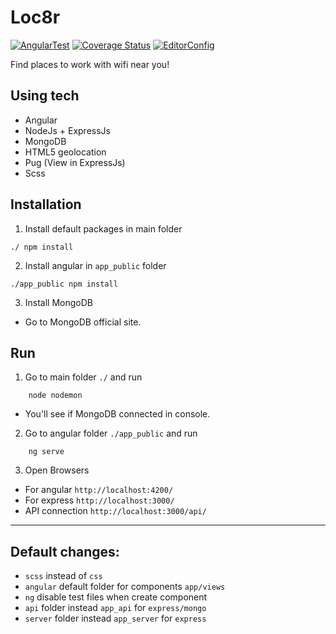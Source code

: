 # Loc8r

[![AngularTest](https://github.com/iproman/loc8r/actions/workflows/ngtest.yml/badge.svg)](https://github.com/iproman/loc8r/actions/workflows/ngtest.yml)
[![Coverage Status](https://coveralls.io/repos/github/iproman/loc8r/badge.svg?branch=main)](https://coveralls.io/github/iproman/loc8r?branch=main)
[![EditorConfig](https://github.com/iproman/loc8r/actions/workflows/editorconfig.yml/badge.svg?branch=main)](https://github.com/iproman/loc8r/actions/workflows/editorconfig.yml)

Find places to work with wifi near you!

## Using tech

- Angular
- NodeJs + ExpressJs
- MongoDB
- HTML5 geolocation
- Pug (View in ExpressJs)
- Scss

## Installation

1. Install default packages in main folder

```
./ npm install
```

2. Install angular in `app_public` folder

```
./app_public npm install
```

3. Install MongoDB

- Go to MongoDB official site.

## Run

1. Go to main folder `./` and run

```
    node nodemon
```

- You'll see if MongoDB connected in console.

2. Go to angular folder `./app_public` and run

```
    ng serve
```

3. Open Browsers

- For angular `http://localhost:4200/`
- For express `http://localhost:3000/`
- API connection `http://localhost:3000/api/`

---

## Default changes:

- `scss` instead of `css`
- `angular` default folder for components `app/views`
- `ng` disable test files when create component
- `api` folder instead `app_api` for `express/mongo`
- `server` folder instead `app_server` for `express`
